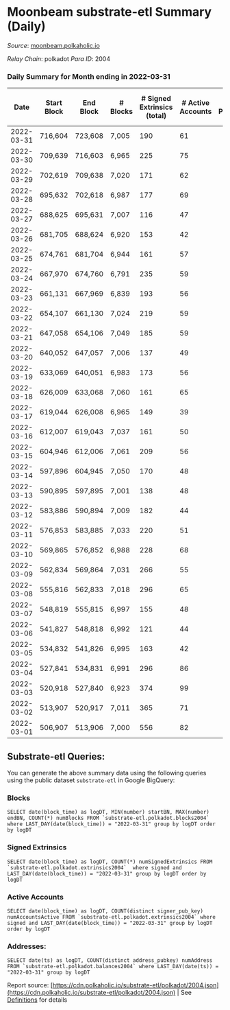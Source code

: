# Moonbeam substrate-etl Summary (Daily)

_Source_: [moonbeam.polkaholic.io](https://moonbeam.polkaholic.io)

*Relay Chain*: polkadot
*Para ID*: 2004



### Daily Summary for Month ending in 2022-03-31


| Date | Start Block | End Block | # Blocks | # Signed Extrinsics (total) | # Active Accounts | # Passive | # New | # Addresses with Balances | # Events | # Transfers | # XCM Transfers In | # XCM Transfers Out |
| ---- | ----------- | --------- | -------- | --------------------------- | ----------------- | --------- | ----- | ------------------------- | -------- | ----------- | ------------------ | ------------------- |
| 2022-03-31 | 716,604 | 723,608 | 7,005  | 190 | 61 |  |  | 207,152 | 574,915 | 12,330 ($15,711,131.07) |   |   |
| 2022-03-30 | 709,639 | 716,603 | 6,965  | 225 | 75 |  |  |  | 621,697 | 16,501 ($18,635,432.30) |   |   |
| 2022-03-29 | 702,619 | 709,638 | 7,020  | 171 | 62 |  |  |  | 676,494 | 15,915 ($39,550,929.18) |   |   |
| 2022-03-28 | 695,632 | 702,618 | 6,987  | 177 | 69 |  |  |  | 710,754 | 16,778 ($28,802,816.56) |   |   |
| 2022-03-27 | 688,625 | 695,631 | 7,007  | 116 | 47 |  |  |  | 522,829 | 11,563 ($7,993,426.40) |   |   |
| 2022-03-26 | 681,705 | 688,624 | 6,920  | 153 | 42 |  |  |  | 436,183 | 10,692 ($10,445,239.14) |   |   |
| 2022-03-25 | 674,761 | 681,704 | 6,944  | 161 | 57 |  |  |  | 541,959 | 11,989 ($19,917,776.82) |   |   |
| 2022-03-24 | 667,970 | 674,760 | 6,791  | 235 | 59 |  |  |  | 601,696 | 13,577 ($13,313,787.59) |   |   |
| 2022-03-23 | 661,131 | 667,969 | 6,839  | 193 | 56 |  |  |  | 514,250 | 10,904 ($9,988,905.86) |   |   |
| 2022-03-22 | 654,107 | 661,130 | 7,024  | 219 | 59 |  |  |  | 549,887 | 11,798 ($26,695,879.75) |   |   |
| 2022-03-21 | 647,058 | 654,106 | 7,049  | 185 | 59 |  |  |  | 596,422 | 12,436 ($24,602,316.60) |   |   |
| 2022-03-20 | 640,052 | 647,057 | 7,006  | 137 | 49 |  |  |  | 697,896 | 14,109 ($22,969,272.06) |   |   |
| 2022-03-19 | 633,069 | 640,051 | 6,983  | 173 | 56 |  |  |  | 601,476 | 14,100 ($19,458,730.76) |   |   |
| 2022-03-18 | 626,009 | 633,068 | 7,060  | 161 | 65 |  |  |  | 500,857 | 10,374 ($13,759,281.06) |   |   |
| 2022-03-17 | 619,044 | 626,008 | 6,965  | 149 | 39 |  |  |  | 507,945 | 10,892 ($16,851,812.39) |   |   |
| 2022-03-16 | 612,007 | 619,043 | 7,037  | 161 | 50 |  |  |  | 546,751 | 12,009 ($11,592,182.59) |   |   |
| 2022-03-15 | 604,946 | 612,006 | 7,061  | 209 | 56 |  |  |  | 523,453 | 11,593 ($8,096,584.46) |   |   |
| 2022-03-14 | 597,896 | 604,945 | 7,050  | 170 | 48 |  |  |  | 517,540 | 12,245 ($12,633,490.34) |   |   |
| 2022-03-13 | 590,895 | 597,895 | 7,001  | 138 | 48 |  |  |  | 475,998 | 9,797 ($13,398,656.94) |   |   |
| 2022-03-12 | 583,886 | 590,894 | 7,009  | 182 | 44 |  |  |  | 480,709 | 10,728 ($8,214,399.41) |   |   |
| 2022-03-11 | 576,853 | 583,885 | 7,033  | 220 | 51 |  |  |  | 549,758 | 14,628 ($52,242,710.06) |   |   |
| 2022-03-10 | 569,865 | 576,852 | 6,988  | 228 | 68 |  |  |  | 682,055 | 16,728 ($45,998,541.05) |   |   |
| 2022-03-09 | 562,834 | 569,864 | 7,031  | 266 | 55 |  |  |  | 547,658 | 13,968 ($17,209,206.17) |   |   |
| 2022-03-08 | 555,816 | 562,833 | 7,018  | 296 | 65 |  |  |  | 495,697 | 12,182 ($15,853,852.51) |   |   |
| 2022-03-07 | 548,819 | 555,815 | 6,997  | 155 | 48 |  |  |  | 601,243 | 15,326 ($14,457,433.11) |   |   |
| 2022-03-06 | 541,827 | 548,818 | 6,992  | 121 | 44 |  |  |  | 542,996 | 14,046 ($22,109,308.34) |   |   |
| 2022-03-05 | 534,832 | 541,826 | 6,995  | 163 | 42 |  |  |  | 564,738 | 15,683 ($13,519,308.06) |   |   |
| 2022-03-04 | 527,841 | 534,831 | 6,991  | 296 | 86 |  |  |  | 722,724 | 23,808 ($30,160,808.17) |   |   |
| 2022-03-03 | 520,918 | 527,840 | 6,923  | 374 | 99 |  |  |  | 743,026 | 23,013 ($33,236,528.96) |   |   |
| 2022-03-02 | 513,907 | 520,917 | 7,011  | 365 | 71 |  |  |  | 647,417 | 19,328 ($29,641,907.45) |   |   |
| 2022-03-01 | 506,907 | 513,906 | 7,000  | 556 | 82 |  |  |  | 609,051 | 22,017 ($17,378,406.93) |   |   |

## Substrate-etl Queries:
You can generate the above summary data using the following queries using the public dataset `substrate-etl` in Google BigQuery:


### Blocks
```
SELECT date(block_time) as logDT, MIN(number) startBN, MAX(number) endBN, COUNT(*) numBlocks FROM `substrate-etl.polkadot.blocks2004`  where LAST_DAY(date(block_time)) = "2022-03-31" group by logDT order by logDT
```


### Signed Extrinsics
```
SELECT date(block_time) as logDT, COUNT(*) numSignedExtrinsics FROM `substrate-etl.polkadot.extrinsics2004`  where signed and LAST_DAY(date(block_time)) = "2022-03-31" group by logDT order by logDT
```


### Active Accounts
```
SELECT date(block_time) as logDT, COUNT(distinct signer_pub_key) numAccountsActive FROM `substrate-etl.polkadot.extrinsics2004` where signed and LAST_DAY(date(block_time)) = "2022-03-31" group by logDT order by logDT
```


### Addresses:
```
SELECT date(ts) as logDT, COUNT(distinct address_pubkey) numAddress FROM `substrate-etl.polkadot.balances2004` where LAST_DAY(date(ts)) = "2022-03-31" group by logDT
```



Report source: [https://cdn.polkaholic.io/substrate-etl/polkadot/2004.json](https://cdn.polkaholic.io/substrate-etl/polkadot/2004.json) | See [Definitions](/DEFINITIONS.md) for details
